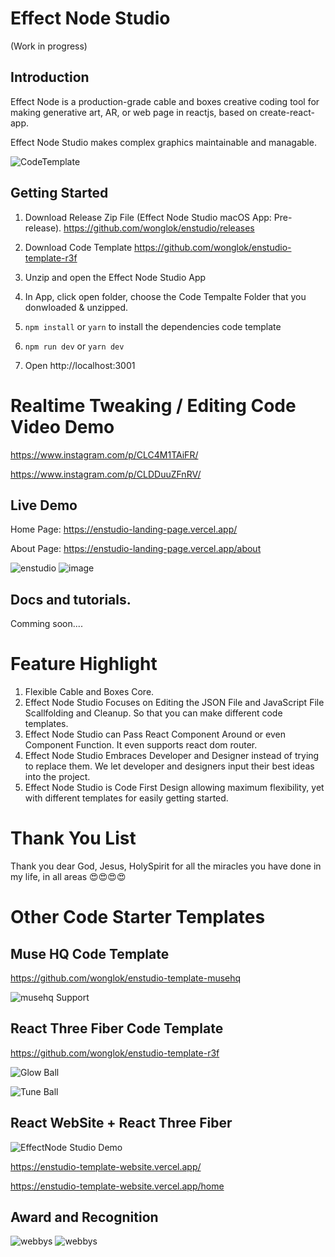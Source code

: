 # Effect Node Studio

(Work in progress)

## Introduction

Effect Node is a production-grade cable and boxes creative coding tool for making generative art, AR, or web page in reactjs, based on create-react-app.

Effect Node Studio makes complex graphics maintainable and managable.

![CodeTemplate](https://github.com/wonglok/effectnode-studio-code-template/blob/master/docs/img/management.png?raw=true)


## Getting Started

1. Download Release Zip File (Effect Node Studio macOS App: Pre-release).
   https://github.com/wonglok/enstudio/releases

2. Download Code Template
   https://github.com/wonglok/enstudio-template-r3f

3. Unzip and open the Effect Node Studio App

4. In App, click open folder, choose the Code Tempalte Folder that you donwloaded & unzipped.

5. `npm install` or `yarn` to install the dependencies code template

6. `npm run dev` or `yarn dev`

7. Open http://localhost:3001

# Realtime Tweaking / Editing Code Video Demo

https://www.instagram.com/p/CLC4M1TAiFR/

https://www.instagram.com/p/CLDDuuZFnRV/

## Live Demo

Home Page:
https://enstudio-landing-page.vercel.app/

About Page:
https://enstudio-landing-page.vercel.app/about

![enstudio](https://user-images.githubusercontent.com/4082826/107441562-67fbda80-6b70-11eb-8433-868a7a65f78d.png)
![image](https://user-images.githubusercontent.com/4082826/107439934-cf645b00-6b6d-11eb-82fc-3c9c666d34b6.png)

## Docs and tutorials.

Comming soon....

# Feature Highlight

1. Flexible Cable and Boxes Core.
2. Effect Node Studio Focuses on Editing the JSON File and JavaScript File Scallfolding and Cleanup. So that you can make different code templates.
3. Effect Node Studio can Pass React Component Around or even Component Function. It even supports react dom router.
4. Effect Node Studio Embraces Developer and Designer instead of trying to replace them. We let developer and designers input their best ideas into the project.
5. Effect Node Studio is Code First Design allowing maximum flexibility, yet with different templates for easily getting started.

# Thank You List

Thank you dear God, Jesus, HolySpirit for all the miracles you have done in my life, in all areas 😍😍😍😍

# Other Code Starter Templates

## Muse HQ Code Template

https://github.com/wonglok/enstudio-template-musehq

![musehq Support](https://github.com/wonglok/enstudio-template-musehq/blob/master/docs/img/musehq.png?raw=true)

## React Three Fiber Code Template

https://github.com/wonglok/enstudio-template-r3f

![Glow Ball](https://github.com/wonglok/enstudio-template-r3f/raw/master/docs/img/glow-ball.png?raw=true)

![Tune Ball](https://github.com/wonglok/enstudio-template-r3f/raw/master/docs/img/tune-ball.png?raw=true)

## React WebSite + React Three Fiber

![EffectNode Studio Demo](https://github.com/wonglok/enstudio-template-website/blob/master/docs/img/noodles.png?raw=true)

https://enstudio-template-website.vercel.app/

https://enstudio-template-website.vercel.app/home



## Award and Recognition

![webbys](https://github.com/wonglok/enstudio/raw/master/docs/img/screnshot.jpeg)
![webbys](https://github.com/wonglok/enstudio/raw/master/docs/img/webbys2021.png)
